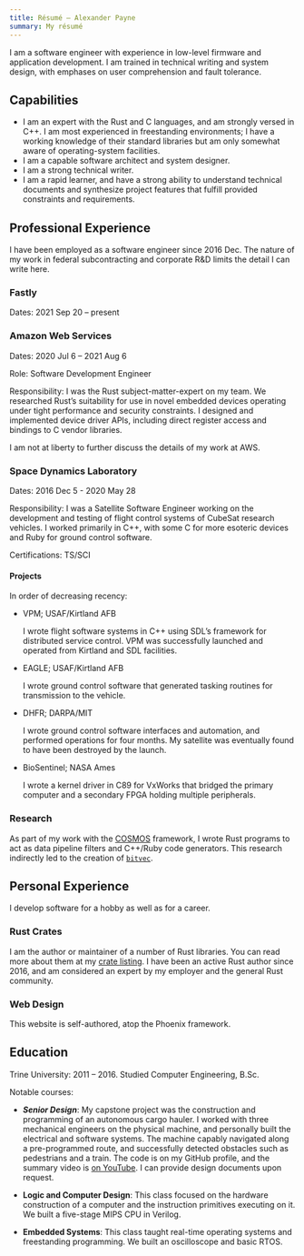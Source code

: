 ```yaml
---
title: Résumé – Alexander Payne
summary: My résumé
---
```


I am a software engineer with experience in low-level firmware and application
development. I am trained in technical writing and system design, with
emphases on user comprehension and fault tolerance.

## Capabilities

- I am an expert with the Rust and C languages, and am strongly versed in C++.
  I am most experienced in freestanding environments; I have a working knowledge
  of their standard libraries but am only somewhat aware of operating-system
  facilities.
- I am a capable software architect and system designer.
- I am a strong technical writer.
- I am a rapid learner, and have a strong ability to understand technical
  documents and synthesize project features that fulfill provided constraints
  and requirements.

## Professional Experience

I have been employed as a software engineer since 2016 Dec. The nature of my
work in federal subcontracting and corporate R&D limits the detail I can write
here.

<!-- no I’m not

### You?

I am currently looking for my next opportunity. I have moved every year since
2016 and intend to break the cycle this year. I will happily work from your
office in the Washington, D.C., metro area, or remotely, until *at least* 2023.

I am most skilled in Rust, C++, and C, employed in embedded or systems-level
development. I am most capable with edge or server computing, though I am
certainly interested in growing my applications-programming skills as well. I am
comfortable with challenging software design problems and excel at finding
correct, performant, and composable solutions to complex problems.

-->

### Fastly

Dates: 2021 Sep 20 – present

### Amazon Web Services

Dates: 2020 Jul 6 – 2021 Aug 6

Role: Software Development Engineer

Responsibility: I was the Rust subject-matter-expert on my team. We researched
Rust’s suitability for use in novel embedded devices operating under tight
performance and security constraints. I designed and implemented device driver
APIs, including direct register access and bindings to C vendor libraries.

I am not at liberty to further discuss the details of my work at AWS.

### Space Dynamics Laboratory

Dates: 2016 Dec 5 - 2020 May 28

Responsibility: I was a Satellite Software Engineer working on the development
and testing of flight control systems of CubeSat research vehicles. I worked
primarily in C++, with some C for more esoteric devices and Ruby for ground
control software.

Certifications: TS/SCI

#### Projects

In order of decreasing recency:

- VPM; USAF/Kirtland AFB

  I wrote flight software systems in C++ using SDL’s framework for distributed
  service control. VPM was successfully launched and operated from Kirtland and
  SDL facilities.

- EAGLE; USAF/Kirtland AFB

  I wrote ground control software that generated tasking routines for
  transmission to the vehicle.

- DHFR; DARPA/MIT

  I wrote ground control software interfaces and automation, and performed
  operations for four months. My satellite was eventually found to have been
  destroyed by the launch.

- BioSentinel; NASA Ames

  I wrote a kernel driver in C89 for VxWorks that bridged the primary computer
  and a secondary FPGA holding multiple peripherals.

### Research

As part of my work with the [COSMOS][cosmos] framework, I wrote Rust programs to
act as data pipeline filters and C++/Ruby code generators. This research
indirectly led to the creation of [`bitvec`][bv].

## Personal Experience

I develop software for a hobby as well as for a career.

### Rust Crates

I am the author or maintainer of a number of Rust libraries. You can read more
about them at my [crate listing][crates]. I have been an active Rust author
since 2016, and am considered an expert by my employer and the general Rust
community.

### Web Design

This website is self-authored, atop the Phoenix framework.

## Education

Trine University: 2011 – 2016. Studied Computer Engineering, B.Sc.

Notable courses:

- ***Senior Design***: My capstone project was the construction and programming
  of an autonomous cargo hauler. I worked with three mechanical engineers on the
  physical machine, and personally built the electrical and software systems.
  The machine capably navigated along a pre-programmed route, and successfully
  detected obstacles such as pedestrians and a train. The code is on my GitHub
  profile, and the summary video is [on YouTube][srd]. I can provide design
  documents upon request.

- **Logic and Computer Design**: This class focused on the hardware construction
  of a computer and the instruction primitives executing on it. We built a
  five-stage MIPS CPU in Verilog.

- **Embedded Systems**: This class taught real-time operating systems and
  freestanding programming. We built an oscilloscope and basic RTOS.

[bv]: ./crates/bv
[cosmos]: https://cosmosrb.com
[crates]: ./crates
[srd]: https://www.youtube.com/watch?v=K3CKSovJbJQ
